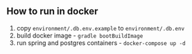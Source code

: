 ## How to run in docker
1. copy `environment/.db.env.example` to `environment/.db.env`
1. build docker image - `gradle bootBuildImage`
2. run spring and postgres containers - `docker-compose up -d`